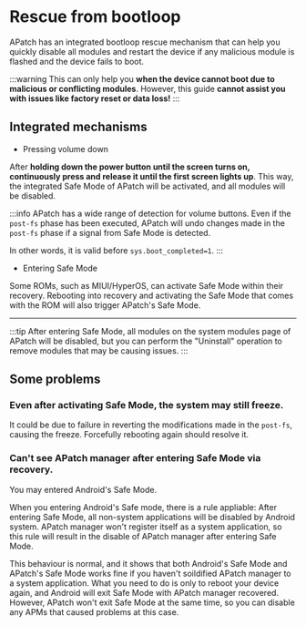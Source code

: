 # Rescue from bootloop

APatch has an integrated bootloop rescue mechanism that can help you quickly disable all modules and restart the device if any malicious module is flashed and the device fails to boot.

:::warning
This can only help you **when the device cannot boot due to malicious or conflicting modules**. However, this guide **cannot assist you with issues like factory reset or data loss!**
:::

## Integrated mechanisms

- Pressing volume down

After **holding down the power button until the screen turns on, continuously press and release it until the first screen lights up**. This way, the integrated Safe Mode of APatch will be activated, and all modules will be disabled.

:::info
APatch has a wide range of detection for volume buttons. Even if the `post-fs` phase has been executed, APatch will undo changes made in the `post-fs` phase if a signal from Safe Mode is detected.

In other words, it is valid before `sys.boot_completed=1`.
:::

- Entering Safe Mode

Some ROMs, such as MIUI/HyperOS, can activate Safe Mode within their recovery. Rebooting into recovery and activating the Safe Mode that comes with the ROM will also trigger APatch's Safe Mode.

---

:::tip
After entering Safe Mode, all modules on the system modules page of APatch will be disabled, but you can perform the "Uninstall" operation to remove modules that may be causing issues.
:::

## Some problems

### Even after activating Safe Mode, the system may still freeze.

It could be due to failure in reverting the modifications made in the `post-fs`, causing the freeze. Forcefully rebooting again should resolve it.

### Can't see APatch manager after entering Safe Mode via recovery.

You may entered Android's Safe Mode.

When you entering Android's Safe mode, there is a rule appliable: After entering Safe Mode, all non-system applications will be disabled by Android system. APatch manager won't register itself as a system application, so this rule will result in the disable of APatch manager after entering Safe Mode.

This behaviour is normal, and it shows that both Android's Safe Mode and APatch's Safe Mode works fine if you haven't soildified APatch manager to a system application. What you need to do is only to reboot your device again, and Android will exit Safe Mode with APatch manager recovered. However, APatch won't exit Safe Mode at the same time, so you can disable any APMs that caused problems at this case.